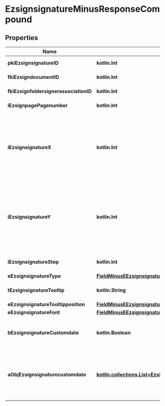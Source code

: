 
# EzsignsignatureMinusResponseCompound

## Properties
Name | Type | Description | Notes
------------ | ------------- | ------------- | -------------
**pkiEzsignsignatureID** | **kotlin.Int** | The unique ID of the Ezsignsignature | 
**fkiEzsigndocumentID** | **kotlin.Int** | The unique ID of the Ezsigndocument | 
**fkiEzsignfoldersignerassociationID** | **kotlin.Int** | The unique ID of the Ezsignfoldersignerassociation | 
**iEzsignpagePagenumber** | **kotlin.Int** | The page number in the Ezsigndocument | 
**iEzsignsignatureX** | **kotlin.Int** | The X coordinate (Horizontal) where to put the Ezsignsignature on the page.  Coordinate is calculated at 100dpi (dot per inch). So for example, if you want to put the Ezsignsignature 2 inches from the left border of the page, you would use \&quot;200\&quot; for the X coordinate. | 
**iEzsignsignatureY** | **kotlin.Int** | The Y coordinate (Vertical) where to put the Ezsignsignature on the page.  Coordinate is calculated at 100dpi (dot per inch). So for example, if you want to put the Ezsignsignature 3 inches from the top border of the page, you would use \&quot;300\&quot; for the Y coordinate. | 
**iEzsignsignatureStep** | **kotlin.Int** | The step when the Ezsignsigner will be invited to sign | 
**eEzsignsignatureType** | [**FieldMinusEEzsignsignatureType**](FieldMinusEEzsignsignatureType.md) |  | 
**tEzsignsignatureTooltip** | **kotlin.String** | A tooltip that will be presented to Ezsignsigner about the Ezsignsignature |  [optional]
**eEzsignsignatureTooltipposition** | [**FieldMinusEEzsignsignatureTooltipposition**](FieldMinusEEzsignsignatureTooltipposition.md) |  |  [optional]
**eEzsignsignatureFont** | [**FieldMinusEEzsignsignatureFont**](FieldMinusEEzsignsignatureFont.md) |  |  [optional]
**bEzsignsignatureCustomdate** | **kotlin.Boolean** | Whether the Ezsignsignature has a custom date format or not. (Only possible when eEzsignsignatureType is **Name** or **Handwritten**) |  [optional]
**aObjEzsignsignaturecustomdate** | [**kotlin.collections.List&lt;EzsignsignaturecustomdateMinusResponseCompound&gt;**](EzsignsignaturecustomdateMinusResponseCompound.md) | An array of custom date blocks that will be filled at the time of signature.  Can only be used if bEzsignsignatureCustomdate is true.  Use an empty array if you don&#39;t want to have a date at all. |  [optional]



